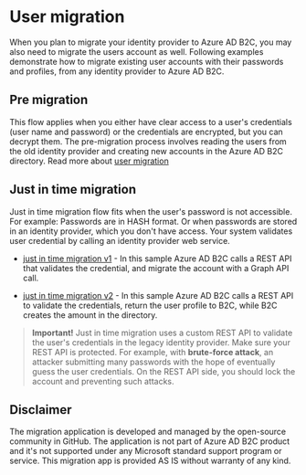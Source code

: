 # User migration
When you plan to migrate your identity provider to Azure AD B2C, you may also need to migrate the users account as well. Following examples demonstrate how to migrate existing user accounts with their passwords and profiles, from any identity provider to Azure AD B2C.

## Pre migration

This flow applies when you either have clear access to a user's credentials (user name and password) or the credentials are encrypted, but you can decrypt them. The pre-migration process involves reading the users from the old identity provider and creating new accounts in the Azure AD B2C directory. Read more about [user migration](https://docs.microsoft.com/en-us/azure/active-directory-b2c/active-directory-b2c-user-migration)


## Just in time migration
Just in time migration flow fits when the user's password is not accessible. For example: Passwords are in HASH format. Or when passwords are stored in an identity provider, which you don't have access. Your system validates user credential by calling an identity provider web service.

- [just in time migration v1](jit-migration-v1) - In this sample Azure AD B2C calls a REST API that validates the credential, and migrate the account with a Graph API call.

- [just in time migration v2](jit-migration-v2) - In this sample Azure AD B2C calls a REST API to validate the credentials, return the user profile to B2C, while B2C creates the amount in the directory.


> **Important!** Just in time migration uses a custom REST API to validate the user's credentials in the legacy identity provider. Make sure your REST API is protected. For example, with **brute-force attack**, an attacker submitting many passwords with the hope of eventually guess the user credentials. On the REST API side, you should lock the account and preventing such attacks.

## Disclaimer
The migration application is developed and managed by the open-source community in GitHub. The application is not part of Azure AD B2C product and it's not supported under any Microsoft standard support program or service. This migration app is provided AS IS without warranty of any kind.
